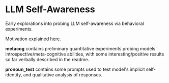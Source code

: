 # LLM Self-Awareness

Early explorations into probing LLM self-awareness via behavioral experiments. 

Motivation explained [here](https://granite-cupboard-1c8.notion.site/Self-Aware-AI-A-Red-Line-That-Should-Not-Be-Crossed-1e23101a0f3080dfb73bf9b297d7638d). 

**metacog** contains preliminary quantitative experiments probing models' introspective/meta-cognitive abilities, with some interesting/positive results so far verbally described in the readme. 

**pronoun_test** contains some prompts used to test model's implicit self-identity, and qualitative analysis of responses.